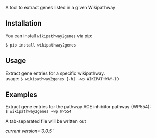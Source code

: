 A tool to extract genes listed in a given Wikipathway

## Installation

You can install `wikipathway2genes` via pip:

`$ pip install wikipathway2genes`

## Usage
Extract gene entries for a specific wikipathway.
<br>usage: `$ wikipathway2genes [-h] -wp WIKIPATHWAY-ID`</br>

## Examples
Extract gene entries for the pathway ACE inhibitor pathway (WP554):
<br>`$ wikipathway2genes -wp WP554`</br>

A tab-separated file will be written out


<i>current version='0.0.5'</i>



